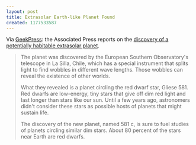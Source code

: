```yaml
---
layout: post
title: Extrasolar Earth-like Planet Found
created: 1177533587
---
```

Via [GeekPress](http://www.geekpress.com/2007/04/for-first-time-astronomers-have.html):   the Associated Press reports on the [discovery of a potentially habitable extrasolar planet](http://apnews.myway.com/article/20070424/D8ON8OSG0.html).

> The planet was discovered by the European Southern Observatory's telescope in La Silla, Chile, which has a special instrument that splits light to find wobbles in different wave lengths. Those wobbles can reveal the existence of other worlds.<!--break-->
>
> What they revealed is a planet circling the red dwarf star, Gliese 581. Red dwarfs are low-energy, tiny stars that give off dim red light and last longer than stars like our sun. Until a few years ago, astronomers didn't consider these stars as possible hosts of planets that might sustain life.
>
> The discovery of the new planet, named 581 c, is sure to fuel studies of planets circling similar dim stars. About 80 percent of the stars near Earth are red dwarfs.
